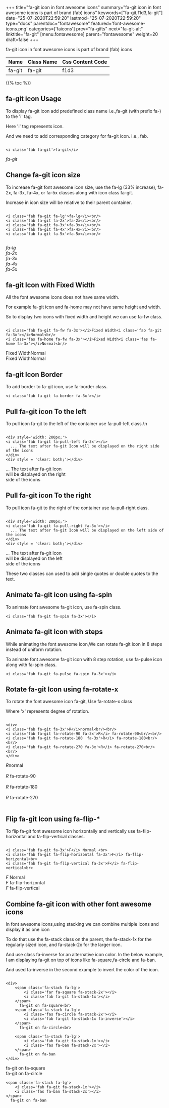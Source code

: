 +++
title="fa-git icon in font awesome icons"
summary="fa-git icon in font awesome icons is part of brand (fab) icons"
keywords=["fa-git,f1d3,fa-git"]
date="25-07-2020T22:59:20"
lastmod="25-07-2020T22:59:20"
type="docs"
parentdoc="fontawesome"
featured='font-awesome-icons.png'
categories=['faicons']
prev="fa-gifts"
next="fa-git-alt"
linktitle="fa-git"
[menu.fontawesome]
parent="fontawesome"
weight=20
draft=false
+++


fa-git icon in font awesome icons is part of brand (fab) icons

<div class='table-responsive'><table class='table'><thead><tr><th>Name</th><th>Class Name</th><th>Css Content Code</th></tr></thead><tbody><tr><td>fa-git</td><td>fa-git</td><td>f1d3</td></tr></tbody></table></div>


{{% toc %}}


## fa-git icon Usage

To display fa-git icon add predefined class name i.e.,fa-git (with prefix fa-) to the 'i' tag.

Here 'i' tag represents icon.

And we need to add corresponding category for fa-git icon. i.e., fab.


```

<i class='fab fa-git'>fa-git</i>
```

<i class='fab fa-git'>fa-git</i>




## Change fa-git icon size
To increase fa-git font awesome icon size, use the fa-lg (33% increase), fa-2x, fa-3x, fa-4x, or fa-5x classes along with icon class fa-git.

Increase in icon size will be relative to their parent container. 

```

<i class='fab fa-git fa-lg'>fa-lg</i><br/>
<i class='fab fa-git fa-2x'>fa-2x</i><br/>
<i class='fab fa-git fa-3x'>fa-3x</i><br/>
<i class='fab fa-git fa-4x'>fa-4x</i><br/>
<i class='fab fa-git fa-5x'>fa-5x</i><br/>
            
```

<i class='fab fa-git fa-lg'>fa-lg</i><br/>
<i class='fab fa-git fa-2x'>fa-2x</i><br/>
<i class='fab fa-git fa-3x'>fa-3x</i><br/>
<i class='fab fa-git fa-4x'>fa-4x</i><br/>
<i class='fab fa-git fa-5x'>fa-5x</i><br/>
            



## fa-git Icon with Fixed Width 

All the font awesome icons does not have same width.

For example fa-git icon and fa-home may not have same height and width.

So to display two icons with fixed width and height we can use fa-fw class.


```

<i class='fab fa-git fa-fw fa-3x'></i>Fixed Width<i class='fab fa-git fa-3x'></i>Normal<br/>
<i class='fas fa-home fa-fw fa-3x'></i>Fixed Width<i class='fas fa-home fa-3x'></i>Normal<br/>
```

<i class='fab fa-git fa-fw fa-3x'></i>Fixed Width<i class='fab fa-git fa-3x'></i>Normal<br/>
<i class='fas fa-home fa-fw fa-3x'></i>Fixed Width<i class='fas fa-home fa-3x'></i>Normal<br/>



## fa-git Icon Border 

To add border to fa-git icon, use fa-border class.


```
<i class='fab fa-git fa-border fa-3x'></i>

```
<i class='fab fa-git fa-border fa-3x'></i>





## Pull fa-git icon To the left

To pull icon fa-git to the left of the container use fa-pull-left class.\n

```

<div style='width: 200px;'>
<i class='fab fa-git fa-pull-left fa-3x'></i>
  ... The text after fa-git Icon will be displayed on the right side of the icons
</div>
<div style = 'clear: both;'></div>
```

<div style='width: 200px;'>
<i class='fab fa-git fa-pull-left fa-3x'></i>
  ... The text after fa-git Icon will be displayed on the right side of the icons
</div>
<div style = 'clear: both;'></div>




## Pull fa-git icon To the right
To pull icon fa-git to the right of the container use fa-pull-right class.

```

<div style='width: 200px;'>
<i class='fab fa-git fa-pull-right fa-3x'></i>
  ... The text after fa-git Icon will be displayed on the left side of the icons
</div>
<div style = 'clear: both;'></div>
```

<div style='width: 200px;'>
<i class='fab fa-git fa-pull-right fa-3x'></i>
  ... The text after fa-git Icon will be displayed on the left side of the icons
</div>
<div style = 'clear: both;'></div>

These two classes can used to add single quotes or double quotes to the text.


## Animate fa-git icon using fa-spin
To animate font awesome fa-git icon, use fa-spin class.

```
<i class='fab fa-git fa-spin fa-3x'></i>
```
<i class='fab fa-git fa-spin fa-3x'></i>




## Animate fa-git icon with steps
While animating the font awesome icon,We can rotate fa-git icon in 8 steps instead of uniform rotation.

To animate font awesome fa-git icon with 8 step rotation, use fa-pulse icon along with fa-spin class.


```
<i class='fab fa-git fa-pulse fa-spin fa-3x'></i>

```
<i class='fab fa-git fa-pulse fa-spin fa-3x'></i>





## Rotate fa-git Icon using fa-rotate-x
To rotate the font awesome icon fa-git, Use fa-rotate-x class

Where 'x' represents degree of rotation.


```

<div>
<i class='fab fa-git fa-3x'>R</i>normal<br/><br/>
<i class='fab fa-git fa-rotate-90 fa-3x'>R</i> fa-rotate-90<br/><br/> 
<i class='fab fa-git fa-rotate-180  fa-3x'>R</i> fa-rotate-180<br/><br/> 
<i class='fab fa-git fa-rotate-270 fa-3x'>R</i> fa-rotate-270<br/><br/>
</div>
```

<div>
<i class='fab fa-git fa-3x'>R</i>normal<br/><br/>
<i class='fab fa-git fa-rotate-90 fa-3x'>R</i> fa-rotate-90<br/><br/> 
<i class='fab fa-git fa-rotate-180  fa-3x'>R</i> fa-rotate-180<br/><br/> 
<i class='fab fa-git fa-rotate-270 fa-3x'>R</i> fa-rotate-270<br/><br/>
</div>




## Flip fa-git Icon using fa-flip-*
To flip fa-git font awesome icon horizontally and vertically use fa-flip-horizontal and fa-flip-vertical classes. 

```

<i class='fab fa-git fa-3x'>F</i> Normal <br>
<i class='fab fa-git fa-flip-horizontal fa-3x'>F</i> fa-flip-horizontal<br>
<i class='fab fa-git fa-flip-vertical fa-3x'>F</i> fa-flip-vertical<br>
```

<i class='fab fa-git fa-3x'>F</i> Normal <br>
<i class='fab fa-git fa-flip-horizontal fa-3x'>F</i> fa-flip-horizontal<br>
<i class='fab fa-git fa-flip-vertical fa-3x'>F</i> fa-flip-vertical<br>




## Combine fa-git icon with other font awesome icons
In font awesome icons,using stacking we can combine multiple icons and display it as one icon 

To do that use the fa-stack class on the parent, the fa-stack-1x for the regularly sized icon, and fa-stack-2x for the larger icon.

And use class fa-inverse for an alternative icon color. 
In the below example, I am displaying fa-git on top of icons like fa-square,fa-circle and fa-ban.

And used fa-inverse in the second example to invert the color of the icon.

```

<div>
    <span class='fa-stack fa-lg'>
        <i class='far fa-square fa-stack-2x'></i>
        <i class='fab fa-git fa-stack-1x'></i>
    </span>
      fa-git on fa-square<br>
    <span class='fa-stack fa-lg'>
        <i class='fas fa-circle fa-stack-2x'></i>
        <i class='fab fa-git fa-stack-1x fa-inverse'></i>
    </span>
      fa-git on fa-circle<br>

    <span class='fa-stack fa-lg'>
        <i class='fab fa-git fa-stack-1x'></i>
        <i class='fas fa-ban fa-stack-2x'></i>
    </span>
      fa-git on fa-ban
</div>
```

<div>
    <span class='fa-stack fa-lg'>
        <i class='far fa-square fa-stack-2x'></i>
        <i class='fab fa-git fa-stack-1x'></i>
    </span>
      fa-git on fa-square<br>
    <span class='fa-stack fa-lg'>
        <i class='fas fa-circle fa-stack-2x'></i>
        <i class='fab fa-git fa-stack-1x fa-inverse'></i>
    </span>
      fa-git on fa-circle<br>

    <span class='fa-stack fa-lg'>
        <i class='fab fa-git fa-stack-1x'></i>
        <i class='fas fa-ban fa-stack-2x'></i>
    </span>
      fa-git on fa-ban
</div>






